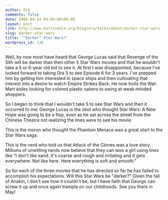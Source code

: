 ```yaml
---
author: Ora
comments: false
date: 2005-04-14 04:00:00+00:00
layout: post
link: http://www.martindale.org/blog/ora/talks/about/darker-star-wars
slug: darker-star-wars
title: '"Darker" Star Wars?'
wordpress_id: 136
---
```


Well, by now most have heard that George Lucas said that Revenge of the Sith will be darker than then other 5 Star Wars movies and that he wouldn't take a 5 or 6-year old kid to see it. At first I was disappointed, because I've looked forward to taking Ora 5 to see Episode 6 for 3 years. I've prepped him by getting him interested in space ships and then cultivating that interest into a desire to watch Empire Strikes Back. He now trolls the Wal-Mart aisles looking for colored plastic sabers to swing at weak-minded shoppers.  
  
So I began to think that I wouldn't take 5 to see Star Wars and then it occurred to me: George Lucas is the idiot who thought Star Wars: A New Hope was going to be a flop, even as he sat across the street from the Chinese Theatre not realizing the lines were to see his movie.  
  
This is the moron who thought the Phantom Menace was a great start to the Star Wars saga.  
  
This is the nerd who told us that Attack of the Clones was a love story. Millions of unwitting nerds now believe that they can woo a girl using lines like "I don't like sand. It's coarse and rough and irritating and it gets everywhere. Not like here. Here everything is soft and smooth."  
  
So for each of the three movies that he has directed so far he has failed to accomplish his expectations. Will this Star Wars be "darker?" Given the fall of Anakin, I don't see how it couldn't be, but I have faith that George can screw it up and once again trample on our childhoods. See you there in May!
